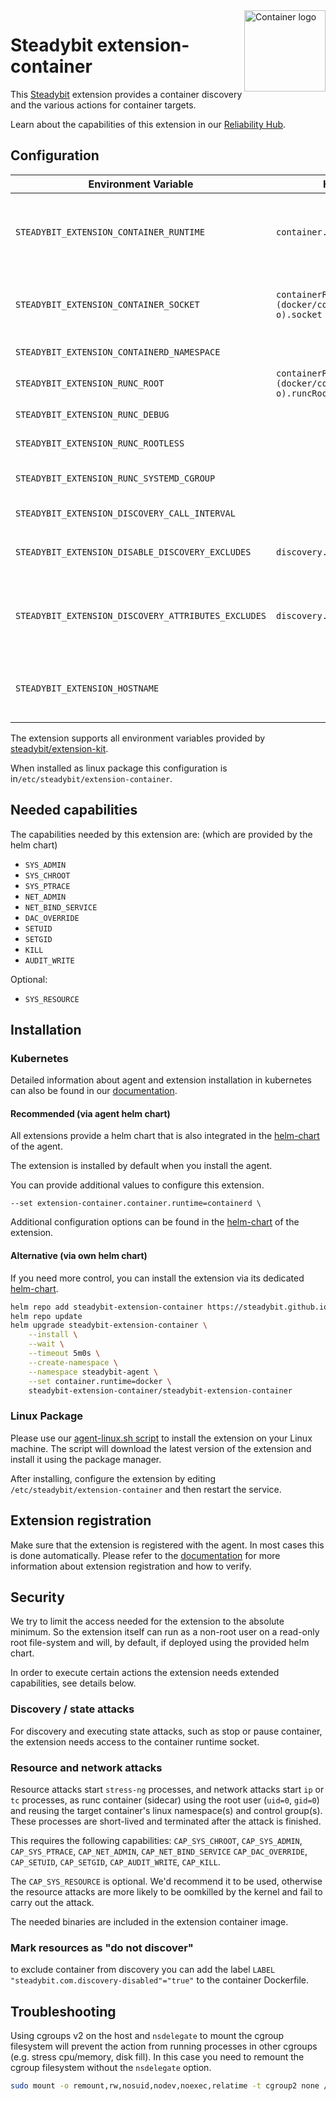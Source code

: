 <img src="./logo.svg" height="130" align="right" alt="Container logo">

# Steadybit extension-container

This [Steadybit](https://www.steadybit.com/) extension provides a container discovery and the various actions for container targets.

Learn about the capabilities of this extension in
our [Reliability Hub](https://hub.steadybit.com/extension/com.steadybit.extension_container).

## Configuration

| Environment Variable                                | Helm value                                             | Meaning                                                                                                                    | Required | Default |
|-----------------------------------------------------|--------------------------------------------------------|----------------------------------------------------------------------------------------------------------------------------|----------|---------|
| `STEADYBIT_EXTENSION_CONTAINER_RUNTIME`             | `container.runtime`                                    | The container runtime to user either `docker`, `containerd` or `cri-o`. Will be automatically configured if not specified. | yes      | (auto)  |
| `STEADYBIT_EXTENSION_CONTAINER_SOCKET`              | `containerRuntimes.(docker/containerd/cri-o).socket`   | The socket used to connect to the container runtime. Will be automatically configured if not specified.                    | yes      | (auto)  |
| `STEADYBIT_EXTENSION_CONTAINERD_NAMESPACE`          |                                                        | The containerd namespace to use.                                                                                           | yes      | k8s.io  |
| `STEADYBIT_EXTENSION_RUNC_ROOT`                     | `containerRuntimes.(docker/containerd/cri-o).runcRoot` | The runc root to use.                                                                                                      | yes      | (auto)  |
| `STEADYBIT_EXTENSION_RUNC_DEBUG`                    |                                                        | Activate debug mode for runc.                                                                                              | yes      | k8s.io  |
| `STEADYBIT_EXTENSION_RUNC_ROOTLESS`                 |                                                        | Set value for runc --rootless parameter                                                                                    | yes      | k8s.io  |
| `STEADYBIT_EXTENSION_RUNC_SYSTEMD_CGROUP`           |                                                        | Set value for runc --systemd-cgroup parameter                                                                              | yes      | k8s.io  |
| `STEADYBIT_EXTENSION_DISCOVERY_CALL_INTERVAL`       |                                                        | Interval for container discovery                                                                                           | false    | `30s`   |
| `STEADYBIT_EXTENSION_DISABLE_DISCOVERY_EXCLUDES`    | `discovery.disableExcludes`                            | Ignore discovery excludes specified by `steadybit.com/discovery-disabled`                                                  | false    | `false` |
| `STEADYBIT_EXTENSION_DISCOVERY_ATTRIBUTES_EXCLUDES` | `discovery.attributes.excludes`                        | List of Target Attributes which will be excluded during discovery. Checked by key equality and supporting trailing "*"     | false    |         |
| `STEADYBIT_EXTENSION_HOSTNAME`                      |                                                        | Optional hostname for the targets to be reported. If not given will be read from the UTS namespace of the init process     | false    |         |

The extension supports all environment variables provided
by [steadybit/extension-kit](https://github.com/steadybit/extension-kit#environment-variables).

When installed as linux package this configuration is in`/etc/steadybit/extension-container`.

## Needed capabilities

The capabilities needed by this extension are: (which are provided by the helm chart)

- `SYS_ADMIN`
- `SYS_CHROOT`
- `SYS_PTRACE`
- `NET_ADMIN`
- `NET_BIND_SERVICE`
- `DAC_OVERRIDE`
- `SETUID`
- `SETGID`
- `KILL`
- `AUDIT_WRITE`

Optional:

- `SYS_RESOURCE`

## Installation

### Kubernetes

Detailed information about agent and extension installation in kubernetes can also be found in
our [documentation](https://docs.steadybit.com/install-and-configure/install-agent/install-on-kubernetes).

#### Recommended (via agent helm chart)

All extensions provide a helm chart that is also integrated in the
[helm-chart](https://github.com/steadybit/helm-charts/tree/main/charts/steadybit-agent) of the agent.

The extension is installed by default when you install the agent.

You can provide additional values to configure this extension.

```
--set extension-container.container.runtime=containerd \
```

Additional configuration options can be found in
the [helm-chart](https://github.com/steadybit/extension-container/blob/main/charts/steadybit-extension-container/values.yaml)
of the
extension.

#### Alternative (via own helm chart)

If you need more control, you can install the extension via its
dedicated [helm-chart](https://github.com/steadybit/extension-container/blob/main/charts/steadybit-extension-container).

```bash
helm repo add steadybit-extension-container https://steadybit.github.io/extension-container
helm repo update
helm upgrade steadybit-extension-container \
    --install \
    --wait \
    --timeout 5m0s \
    --create-namespace \
    --namespace steadybit-agent \
    --set container.runtime=docker \
    steadybit-extension-container/steadybit-extension-container
```

### Linux Package

Please use
our [agent-linux.sh script](https://docs.steadybit.com/install-and-configure/install-agent/install-on-linux-hosts)
to install the extension on your Linux machine. The script will download the latest version of the extension and install
it using the package manager.

After installing, configure the extension by editing `/etc/steadybit/extension-container` and then restart the service.

## Extension registration

Make sure that the extension is registered with the agent. In most cases this is done automatically. Please refer to
the [documentation](https://docs.steadybit.com/install-and-configure/install-agent/extension-registration) for more
information about extension registration and how to verify.

## Security

We try to limit the access needed for the extension to the absolute minimum. So the extension itself can run as a
non-root user on a read-only root file-system and will, by default, if deployed using the provided helm chart.

In order to execute certain actions the extension needs extended capabilities, see details below.

### Discovery / state attacks

For discovery and executing state attacks, such as stop or pause container, the extension needs access to the container
runtime socket.

### Resource and network attacks

Resource attacks start `stress-ng` processes, and network attacks start `ip` or `tc` processes, as runc container (sidecar)
using the root user (`uid=0`, `gid=0`) and reusing the target container's linux namespace(s) and control group(s). These
processes are short-lived and terminated after the attack is finished.

This requires the following capabilities:
`CAP_SYS_CHROOT`, `CAP_SYS_ADMIN`, `CAP_SYS_PTRACE`, `CAP_NET_ADMIN`, `CAP_NET_BIND_SERVICE`
`CAP_DAC_OVERRIDE`, `CAP_SETUID`, `CAP_SETGID`, `CAP_AUDIT_WRITE`, `CAP_KILL`.

The `CAP_SYS_RESOURCE` is optional. We'd recommend it to be used, otherwise the resource attacks are more likely to be
oomkilled by the kernel and fail to carry out the attack.

The needed binaries are included in the extension container image.

### Mark resources as "do not discover"

to exclude container from discovery you can add the label `LABEL "steadybit.com.discovery-disabled"="true"` to the
container Dockerfile.

## Troubleshooting

Using cgroups v2 on the host and `nsdelegate` to mount the cgroup filesystem will prevent
the action from running processes in other cgroups (e.g. stress cpu/memory, disk fill).
In this case you need to remount the cgroup filesystem without the `nsdelegate` option.

```sh
sudo mount -o remount,rw,nosuid,nodev,noexec,relatime -t cgroup2 none /sys/fs/cgroup
```
